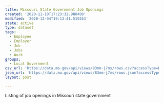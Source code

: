 ```yaml
---
title: Missouri State Government Job Openings
created: '2020-11-10T17:23:32.988408'
modified: '2020-12-04T19:13:41.519263'
state: active
type: dataset
tags:
  - Employee
  - Employer
  - Job
  - Jobs
  - Work
groups:
  - Local Government
csv_url: 'https://data.mo.gov/api/views/83mm-j7ms/rows.csv?accessType=DOWNLOAD'
json_url: 'https://data.mo.gov/api/views/83mm-j7ms/rows.json?accessType=DOWNLOAD'
layout: post

---
```

Listing of job openings in Missouri state government
